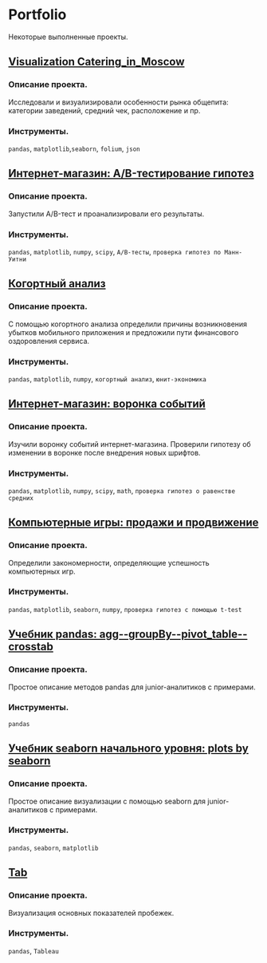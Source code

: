 # Portfolio
Некоторые выполненные проекты.

## [Visualization Catering_in_Moscow](https://github.com/niksan-da/Portfolio/tree/main/Catering_in_Moscow)

### Описание проекта.
Исследовали и визуализировали особенности рынка общепита: категории заведений, средний чек, расположение и пр.

### Инструменты.
`pandas`, `matplotlib`,`seaborn`, `folium`, `json`

## [Интернет-магазин: A/B-тестирование гипотез](https://github.com/niksan-da/Portfolio/tree/main/AB-test_for_online_store)

### Описание проекта.
Запустили A/B-тест и проанализировали его результаты.

### Инструменты.
`pandas`, `matplotlib`, `numpy`, `scipy`, `A/B-тесты`, `проверка гипотез по Манн-Уитни`

## [Когортный анализ](https://github.com/niksan-da/Portfolio/tree/main/Cohort_analysis)

### Описание проекта.
С помощью когортного анализа определили причины возникновения убытков мобильного приложения и предложили пути финансового оздоровления сервиса.

### Инструменты.
`pandas`, `matplotlib`, `numpy`, `когортный анализ`, `юнит-экономика`

## [Интернет-магазин: воронка событий](https://github.com/niksan-da/Portfolio/tree/main/Event_funnel_for_online_store)

### Описание проекта.
Изучили воронку событий интернет-магазина. Проверили гипотезу об изменении в воронке после внедрения новых шрифтов.

### Инструменты.
`pandas`, `matplotlib`, `numpy`, `scipy`, `math`, `проверка гипотез о равенстве средних`

## [Компьютерные игры: продажи и продвижение](https://github.com/niksan-da/Portfolio/tree/main/Games_sales)

### Описание проекта.
Определили закономерности, определяющие успешность компьютерных игр.

### Инструменты.
`pandas`, `matplotlib`, `seaborn`, `numpy`, `проверка гипотез с помощью t-test`

## [Учебник pandas: agg--groupBy--pivot_table--crosstab](https://github.com/niksan-da/Portfolio/tree/main/Tutorial_Agg_GroupBy_Pivot_Table_Crosstab)

### Описание проекта.
Простое описание методов pandas для junior-аналитиков с примерами.
### Инструменты.
`pandas`

## [Учебник seaborn начального уровня: plots by seaborn](https://github.com/niksan-da/Portfolio/tree/main/Tutorial_Plots_by_Seaborn)

### Описание проекта.
Простое описание визуализации с помощью seaborn для junior-аналитиков с примерами.

### Инструменты.
`pandas`, `seaborn`, `matplotlib`

## [Tab](https://github.com/niksan-da/Portfolio/tree/main/Tutorial_Plots_by_Seaborn)

### Описание проекта.
Визуализация основных показателей пробежек.

### Инструменты.
`pandas`, `Tableau`
